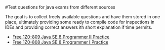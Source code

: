 #Test questions for java exams from different sources

The goal is to collect freely available questions and have them stored in one place, ultimately providing some ready to compile code for inspections in IDEs and providing correct answers ith short explanation if time permits.
 
- [Free 1Z0-809 Java SE 8 Programmer II Practice](https://github.com/ioikka/javaexams/blob/master/javase8programmerII1ZO809/src/main/java/com/myexamcloud/www/onlineexam/exam/_1Z0_809/questions.md)
- [Free 1Z0-808 Java SE 8 Programmer I Practice](https://github.com/ioikka/javaexams/blob/master/javase8programmerII1ZO809/src/main/java/com/myexamcloud/www/onlineexam/exam/_1Z0_808/questions.md)
